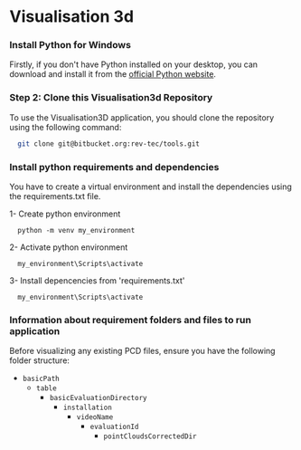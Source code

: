 # Visualisation 3d 

### Install Python for Windows
Firstly, if you don't have Python installed on your desktop, you can download and install it from the [official Python website](https://www.python.org/downloads/).

### Step 2: Clone this Visualisation3d Repository

To use the Visualisation3D application, you should clone the repository using the following command:

  ```bash
    git clone git@bitbucket.org:rev-tec/tools.git
  ```

### Install python requirements and dependencies
You have to create a virtual environment and install the dependencies using the requirements.txt file.

1- Create python environment

  ```
    python -m venv my_environment
  ```
2- Activate python environment

  ```
    my_environment\Scripts\activate
  ```
3- Install depencencies from 'requirements.txt' 
  ```
    my_environment\Scripts\activate
  ```

### Information about requirement folders and files to run application
Before visualizing any existing PCD files, ensure you have the following folder structure:

- `basicPath`
  - `table`
    - `basicEvaluationDirectory`
      - `installation`
        - `videoName`
          - `evaluationId`
            - `pointCloudsCorrectedDir`

###
